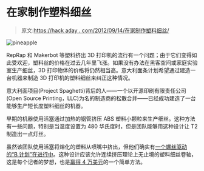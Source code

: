 # 在家制作塑料细丝

> 原文:[https://hack aday . com/2012/09/14/在家制作塑料细丝/](https://hackaday.com/2012/09/14/making-plastic-filament-at-home/)

![](../Images/6131a61d9c851059ffd8dfce71a003d5.png "pineapple")

RepRap 和 Makerbot 等塑料挤出 3D 打印机的流行有一个问题；由于它们变得如此受欢迎，塑料丝的价格在过去几年里飞涨。如果没有办法在黑客空间或家庭实验室生产细丝，3D 打印物体的价格将仍然相当高。意大利面条计划希望通过建造一台机器来制造 3D 打印机的塑料细丝来纠正这种情况。

意大利面项目(Project Spaghetti)背后的人——一个以开源印刷有限责任公司(Open Source Printing，LLC)为名的制造商的松散合并——已经成功建造了一台能够生产短长度塑料细丝的机器。

早期的机器使用活塞通过加热的钢管挤压 ABS 塑料小颗粒来生产细丝。这种方法有一些问题，特别是当温度设置为 480 华氏度时，但是团队能够用这种设计让 T2 制造出一点灯丝。

虽然该团队使用活塞将熔化的塑料从喷嘴中挤出，但他们确实有[一个螺丝驱动的“B 计划”在进行中](http://projectspaghettidinner.wordpress.com/2012/08/18/plan-b/)。这种设计应该允许连续挤压理论上无止境的塑料细丝卷轴，这是每个记者的梦想，也是[赢得 4 万美元](http://hackaday.com/2012/05/22/win-40000-for-squirting-plastic-out-of-a-nozzle/)的一个简单方法。